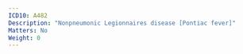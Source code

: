 ```yaml
---
ICD10: A482
Description: "Nonpneumonic Legionnaires disease [Pontiac fever]"
Matters: No
Weight: 0
---
```

